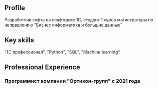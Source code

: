 ## Profile

Разработчик софта на плафторме 1С, студент 1 курса магистратуры по направлению "Бизнес информатика и большие данные"

## Key skills

"1С профессионал", "Python", "SQL", "Machine learning"

## Professional Experience

### Программист компании "Ортикон-групп" с 2021 года

